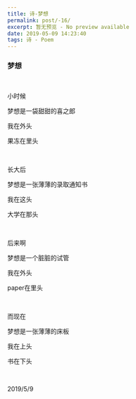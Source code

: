```yaml
---
title: 诗-梦想
permalink: post/-16/
excerpt: 暂无预览 - No preview available
date: 2019-05-09 14:23:40
tags: 诗 - Poem
---
```


### 梦想

<p><br></p>

小时候

梦想是一袋甜甜的喜之郎

我在外头

果冻在里头

<p><br></p>

长大后

梦想是一张薄薄的录取通知书

我在这头

大学在那头

<p><br></p>

后来啊

梦想是一个脏脏的试管

我在外头

paper在里头

<p><br></p>

而现在

梦想是一张薄薄的床板

我在上头

书在下头

<p><br></p>

2019/5/9


